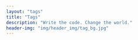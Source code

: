 ```yaml
---
layout: "tags"
title: "Tags"
description: "Write the code. Change the world."
header-img: "img/header_img/tag_bg.jpg"
---
```

